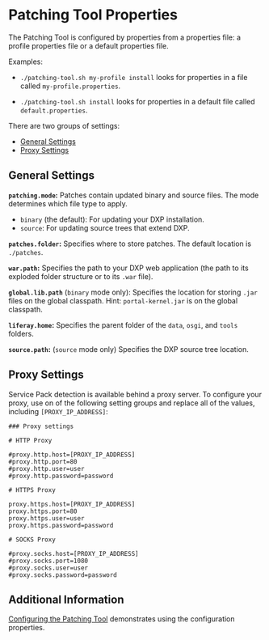 # Patching Tool Properties

The Patching Tool is configured by properties from a properties file: a profile properties file or a default properties file.

Examples: 

* `./patching-tool.sh my-profile install` looks for properties in a file called `my-profile.properties`.

* `./patching-tool.sh install` looks for properties in a default file called `default.properties`.

There are two groups of settings:

* [General Settings](#general-settings)
* [Proxy Settings](#proxy-settings)

## General Settings

**`patching.mode`:** Patches contain updated binary and source files. The mode determines which file type to apply.

* `binary` (the default): For updating your DXP installation.
* `source`: For updating source trees that extend DXP.

**`patches.folder`:** Specifies where to store patches. The default location is `./patches`.

**`war.path`:** Specifies the path to your DXP web application (the path to its exploded folder structure or to its `.war` file).

**`global.lib.path`** (`binary` mode only): Specifies the location for storing `.jar` files on the global classpath. Hint: `portal-kernel.jar` is on the global classpath. 

**`liferay.home`:** Specifies the parent folder of the `data`, `osgi`, and `tools` folders.

**`source.path`:** (`source` mode only) Specifies the DXP source tree location. 

## Proxy Settings

Service Pack detection is available behind a proxy server. To configure your proxy, use on of the following setting groups and replace all of the values, including `[PROXY_IP_ADDRESS]`:

```properties
### Proxy settings

# HTTP Proxy

#proxy.http.host=[PROXY_IP_ADDRESS]
#proxy.http.port=80
#proxy.http.user=user
#proxy.http.password=password

# HTTPS Proxy

proxy.https.host=[PROXY_IP_ADDRESS]
proxy.https.port=80
proxy.https.user=user
proxy.https.password=password

# SOCKS Proxy

#proxy.socks.host=[PROXY_IP_ADDRESS]
#proxy.socks.port=1080
#proxy.socks.user=user
#proxy.socks.password=password
```

## Additional Information

[Configuring the Patching Tool](./automatic-patching-tool-configuration) demonstrates using the configuration properties.
